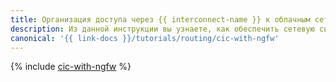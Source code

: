 ```yaml
---
title: Организация доступа через {{ interconnect-name }} к облачным сетям, размещенным за NGFW
description: Из данной инструкции вы узнаете, как обеспечить сетевую связность инфраструктуры клиента с защищенной высокодоступной сетевой инфраструктурой на основе Next-Generation Firewall с помощью услуги {{ interconnect-full-name }}
canonical: '{{ link-docs }}/tutorials/routing/cic-with-ngfw'
---
```


{% include [cic-with-ngfw](../../_tutorials/routing/cic-with-ngfw.md) %}